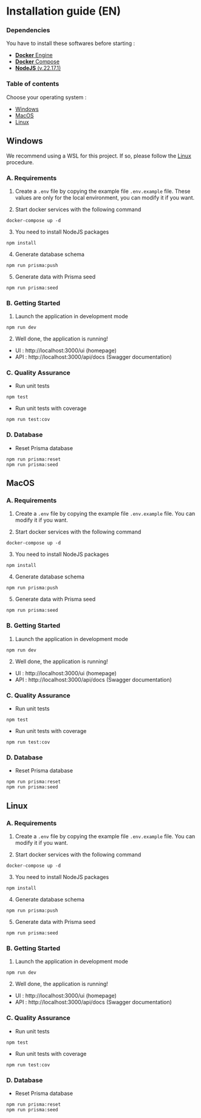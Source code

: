 # Installation guide (EN)

### Dependencies

You have to install these softwares before starting :

- [**Docker** Engine](https://docs.docker.com/engine/install/)
- [**Docker** Compose](https://docs.docker.com/compose/install/)
- [**NodeJS** (v.22.17.1)](https://nodejs.org/en/blog/release/v22.17.1)

### Table of contents

Choose your operating system :

- [Windows](#windows)
- [MacOS](#macos)
- [Linux](#linux)

<h2 id="windows">Windows</h2>

We recommend using a WSL for this project. If so, please follow the [Linux](#linux) procedure.

### A. Requirements

1. Create a `.env` file by copying the example file `.env.example` file. These values are only for the local
   environment, you can modify it if you want.

2. Start docker services with the following command

```shell
docker-compose up -d
```

3. You need to install NodeJS packages

```shell
npm install
```

4. Generate database schema

```shell
npm run prisma:push
```

5. Generate data with Prisma seed

```shell
npm run prisma:seed
```

### B. Getting Started

1. Launch the application in development mode

```shell
npm run dev
```

2. Well done, the application is running!

- UI : http://localhost:3000/ui (homepage)
- API : http://localhost:3000/api/docs (Swagger documentation)

### C. Quality Assurance

- Run unit tests

```shell
npm test
```

- Run unit tests with coverage

```shell
npm run test:cov
```

### D. Database

- Reset Prisma database

```shell
npm run prisma:reset
npm run prisma:seed
```

<h2 id="macos">MacOS</h2>

### A. Requirements

1. Create a `.env` file by copying the example file `.env.example` file. You can modify it if you want.

2. Start docker services with the following command

```shell
docker-compose up -d
```

3. You need to install NodeJS packages

```shell
npm install
```

4. Generate database schema

```shell
npm run prisma:push
```

5. Generate data with Prisma seed

```shell
npm run prisma:seed
```

### B. Getting Started

1. Launch the application in development mode

```shell
npm run dev
```

2. Well done, the application is running!

- UI : http://localhost:3000/ui (homepage)
- API : http://localhost:3000/api/docs (Swagger documentation)

### C. Quality Assurance

- Run unit tests

```shell
npm test
```

- Run unit tests with coverage

```shell
npm run test:cov
```

### D. Database

- Reset Prisma database

```shell
npm run prisma:reset
npm run prisma:seed
```

<h2 id="linux">Linux</h2>

### A. Requirements

1. Create a `.env` file by copying the example file `.env.example` file. You can modify it if you want.

2. Start docker services with the following command

```shell
docker-compose up -d
```

3. You need to install NodeJS packages

```shell
npm install
```

4. Generate database schema

```shell
npm run prisma:push
```

5. Generate data with Prisma seed

```shell
npm run prisma:seed
```

### B. Getting Started

1. Launch the application in development mode

```shell
npm run dev
```

2. Well done, the application is running!

- UI : http://localhost:3000/ui (homepage)
- API : http://localhost:3000/api/docs (Swagger documentation)

### C. Quality Assurance

- Run unit tests

```shell
npm test
```

- Run unit tests with coverage

```shell
npm run test:cov
```

### D. Database

- Reset Prisma database

```shell
npm run prisma:reset
npm run prisma:seed
```
